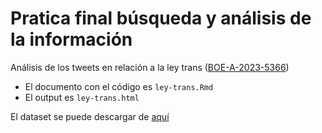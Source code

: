 # Pratica final búsqueda y análisis de la información

Análisis de los tweets en relación a la ley trans ([BOE-A-2023-5366](https://www.boe.es/buscar/doc.php?id=BOE-A-2023-5366))

- El documento con el código es `ley-trans.Rmd`
- El output es `ley-trans.html`

El dataset se puede descargar de [aquí](https://www.kaggle.com/datasets/hectorfr1984/spanish-trans-law-twitter-dataset)
